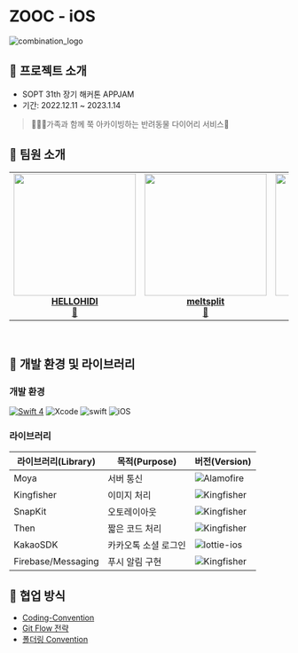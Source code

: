# ZOOC - iOS
![combination_logo](https://user-images.githubusercontent.com/57269348/210508501-ffd1cbd3-a32a-44a0-b69d-4d0642ff6bf2.png)



## 📌 프로젝트 소개

- SOPT 31th 장기 해커톤 APPJAM
- 기간: 2022.12.11 ~ 2023.1.14

> 👨‍👨‍👧‍가족과 함께 쭉 아카이빙하는 반려동물 다이어리 서비스🐶




## 📌 팀원 소개

<!-- ALL-CONTRIBUTORS-LIST:START - Do not remove or modify this section -->
<!-- prettier-ignore-start -->
<!-- markdownlint-disable -->
<table>
  <tr>
    <td align="center"><a href="https://github.com/HELLOHIDI"><img src="https://user-images.githubusercontent.com/57269348/210512867-9ba9bb75-2256-4b8f-bbf1-7b4250614144.jpg" width="220px;" alt=""/><br /><titleb><b>HELLOHIDI</b></titleb></a><br /><a href="https://github.com/TeamZOOC/ZOOC-iOS/commits?author=HELLOHIDI" title="Code">📱</a></td>
    <td align="center"><a href="https://github.com/meltsplit"><img src="https://user-images.githubusercontent.com/57269348/210512883-9b175a0e-d2f5-48a8-a311-a1fb41f9b338.JPG" width="220px;" alt=""/><br /><titleb><b>meltsplit</b></titleb></a><br /><a href="https://github.com/TeamZOOC/ZOOC-iOS/commits?author=meltsplit" title="Code" title="Code">📱</a></td>
    <td align="center"><a href="https://github.com/yunsun99"><img src="https://user-images.githubusercontent.com/57269348/210512893-65408557-05fb-435f-a0ba-4a7e1d3a09c8.jpg" width="220px;" alt=""/><br /><titleb><b>yunsun99</b></titleb></a><br /><a href="https://github.com/TeamZOOC/ZOOC-iOS/commits?author=yunsun99" title="Code">📱</a></td>
  </tr>
</table>

<br>




## 📌 개발 환경 및 라이브러리

### 개발 환경

[![Swift 4](https://img.shields.io/badge/ZOOC-iOS-black.svg?style=flat)](https://swift.org) ![Xcode](https://img.shields.io/badge/Xcode-14.1-blue) ![swift](https://img.shields.io/badge/swift-5.0-green) ![iOS](https://img.shields.io/badge/iOS-13.0-yellow)

### 라이브러리

| 라이브러리(Library) | 목적(Purpose)            | 버전(Version)                                                |
| ------------------- | ------------------------ | ------------------------------------------------------------ |
| Moya           | 서버 통신                | ![Alamofire](https://img.shields.io/badge/Moya-15.0.0-orange) |
| Kingfisher          | 이미지 처리              | ![Kingfisher](https://img.shields.io/badge/Kingfisher-7.4.1-yellow) |
| SnapKit             | 오토레이아웃             | ![Kingfisher](https://img.shields.io/badge/SnapKit-5.0.0-black) |
| Then                | 짧은 코드 처리           | ![Kingfisher](https://img.shields.io/badge/Then-3.0.0-white) |
| KakaoSDK          | 카카오톡 소셜 로그인     | ![lottie-ios](https://img.shields.io/badge/KakaoSDK-2.0.0-green) |
| Firebase/Messaging  | 푸시 알림 구현  | ![Kingfisher](https://img.shields.io/badge/Firebase/Messaging-yellow) |




## 📌 협업 방식

- [Coding-Convention](https://www.notion.so/iOS-6dcaf36be1844bb287c2a7455928c1da)
- [Git Flow 전략](https://www.notion.so/iOS-6dcaf36be1844bb287c2a7455928c1da)
- [폴더링 Convention](https://www.notion.so/2d5ce2e5b2024eb9b516d4d60d218040)


